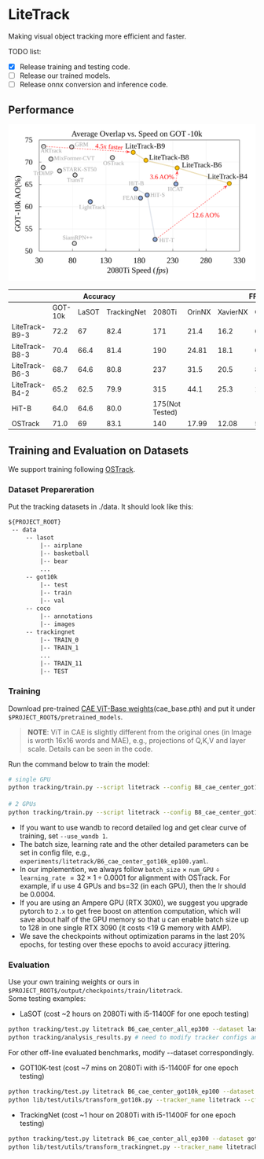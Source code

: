 # LiteTrack
Making visual object tracking more efficient and faster.  

TODO list:
- [x] Release training and testing code.
- [ ] Release our trained models.
- [ ] Release onnx conversion and inference code. 
## Performance
![](imgs/title_vs3.svg)


<table class="tg">
<thead>
  <tr>
    <th class="tg-0pky"></th>
    <th class="tg-c3ow" colspan="3">Accuracy</th>
    <th class="tg-c3ow" colspan="5">FPS</th>
  </tr>
</thead>
<tbody>
  <tr>
    <td class="tg-0pky"></td>
    <td class="tg-c3ow">GOT-10k</td>
    <td class="tg-c3ow">LaSOT</td>
    <td class="tg-c3ow">TrackingNet</td>
    <td class="tg-c3ow">2080Ti</td>
    <td class="tg-c3ow">OrinNX</td>
    <td class="tg-c3ow">XavierNX</td>
    <td class="tg-c3ow">OrinNX(onnx)</td>
    <td class="tg-c3ow">XavierNX(onnx)</td>
  </tr>
  <tr>
    <td class="tg-0pky">LiteTrack-B9-3</td>
    <td class="tg-c3ow">72.2</td>
    <td class="tg-c3ow">67</td>
    <td class="tg-c3ow">82.4</td>
    <td class="tg-c3ow">171</td>
    <td class="tg-c3ow">21.4</td>
    <td class="tg-c3ow">16.2</td>
    <td class="tg-c3ow">64.75</td>
    <td class="tg-c3ow">37.15</td>
  </tr>
  <tr>
    <td class="tg-0pky">LiteTrack-B8-3</td>
    <td class="tg-c3ow">70.4</td>
    <td class="tg-c3ow">66.4</td>
    <td class="tg-c3ow">81.4</td>
    <td class="tg-c3ow">190</td>
    <td class="tg-c3ow">24.81</td>
    <td class="tg-c3ow">18.1</td>
    <td class="tg-c3ow">69.97</td>
    <td class="tg-c3ow">40.07</td>
  </tr>
  <tr>
    <td class="tg-0pky">LiteTrack-B6-3</td>
    <td class="tg-c3ow">68.7</td>
    <td class="tg-c3ow">64.6</td>
    <td class="tg-c3ow">80.8</td>
    <td class="tg-c3ow">237</td>
    <td class="tg-c3ow">31.5</td>
    <td class="tg-c3ow">20.5</td>
    <td class="tg-c3ow">82.53</td>
    <td class="tg-c3ow">50.61</td>
  </tr>
  <tr>
    <td class="tg-0pky">LiteTrack-B4-2</td>
    <td class="tg-c3ow">65.2</td>
    <td class="tg-c3ow">62.5</td>
    <td class="tg-c3ow">79.9</td>
    <td class="tg-c3ow">315</td>
    <td class="tg-c3ow">44.1</td>
    <td class="tg-c3ow">25.3</td>
    <td class="tg-c3ow">101.98</td>
    <td class="tg-c3ow">66.94</td>
  </tr>
  <tr>
    <td class="tg-0pky">HiT-B</td>
    <td class="tg-c3ow">64.0</td>
    <td class="tg-c3ow">64.6</td>
    <td class="tg-c3ow">80.0</td>
    <td class="tg-c3ow">175(Not Tested)</td>
    <td class="tg-c3ow"></td>
    <td class="tg-c3ow"></td>
    <td class="tg-c3ow"></td>
    <td class="tg-c3ow"></td>
  </tr>
  <tr>
    <td class="tg-0pky">OSTrack</td>
    <td class="tg-c3ow">71.0</td>
    <td class="tg-c3ow">69</td>
    <td class="tg-c3ow">83.1</td>
    <td class="tg-c3ow">140</td>
    <td class="tg-c3ow">17.99</td>
    <td class="tg-c3ow">12.08</td>
    <td class="tg-c3ow">50.72</td>
    <td class="tg-c3ow">30.89</td>
  </tr>
</tbody>
</table>

## Training and Evaluation on Datasets
We support training following [OSTrack](https://github.com/botaoye/OSTrack).
### Dataset Prepareration
Put the tracking datasets in ./data. It should look like this:
```
${PROJECT_ROOT}
 -- data
     -- lasot
         |-- airplane
         |-- basketball
         |-- bear
         ...
     -- got10k
         |-- test
         |-- train
         |-- val
     -- coco
         |-- annotations
         |-- images
     -- trackingnet
         |-- TRAIN_0
         |-- TRAIN_1
         ...
         |-- TRAIN_11
         |-- TEST
``` 
### Training
Download pre-trained [CAE ViT-Base weights]()(cae_base.pth) and put it under  `$PROJECT_ROOT$/pretrained_models`.   
> **NOTE**: ViT in CAE is slightly different from the original ones (in Image is worth 16x16 words and MAE), e.g., projections of Q,K,V and layer scale.  Details can be seen in the code.

Run the command below to train the model:
```sh
# single GPU
python tracking/train.py --script litetrack --config B8_cae_center_got10k_ep100 --save_dir ./output --mode single  --use_wandb 0

# 2 GPUs
python tracking/train.py --script litetrack --config B8_cae_center_got10k_ep100 --save_dir ./output --mode multiple --nproc_per_node 2  --use_wandb 0
```
- If you want to use wandb to record detailed log and get clear curve of training, set `--use_wandb 1`.  
- The batch size, learning rate and the other detailed parameters can be set in config file, e.g., `experiments/litetrack/B6_cae_center_got10k_ep100.yaml`.
- In our implemention, we always follow `batch_size` $\times$ `num_GPU` $\div$ `learning_rate` $= 32 \times 1 \div 0.0001$ for alignment with OSTrack.  For example, if u use 4 GPUs and bs=32 (in each GPU), then the lr should be 0.0004. 
- If you are using an Ampere GPU (RTX 30X0), we suggest you upgrade pytorch to `2.x` to get free boost on attention computation, which will save about half of the GPU memory so that u can enable batch size up to 128 in one single RTX 3090 (it costs <19 G memory with AMP).
- We save the checkpoints without optimization params in the last 20% epochs, for testing over these epochs to avoid accuracy jittering.

### Evaluation
Use your own training weights or ours in `$PROJECT_ROOT$/output/checkpoints/train/litetrack`.  
Some testing examples:

- LaSOT
(cost ~2 hours on 2080Ti with i5-11400F for one epoch testing)
```sh
python tracking/test.py litetrack B6_cae_center_all_ep300 --dataset lasot --threads 8 --num_gpus 1 --ep 300 299 290
python tracking/analysis_results.py # need to modify tracker configs and names
```
For other off-line evaluated benchmarks, modify --dataset correspondingly.

- GOT10K-test (cost ~7 mins on 2080Ti with i5-11400F for one epoch testing)
```sh
python tracking/test.py litetrack B6_cae_center_got10k_ep100 --dataset got10k_test --threads 8 --num_gpus 1 --ep 100 99 98
python lib/test/utils/transform_got10k.py --tracker_name litetrack --cfg_name B6_cae_center_got10k_ep100_099 # the last number is epoch
```
- TrackingNet (cost ~1 hour on 2080Ti with i5-11400F for one epoch testing)
```sh
python tracking/test.py litetrack B6_cae_center_all_ep300 --dataset got10k_test --threads 8 --num_gpus 1 --ep 300 299
python lib/test/utils/transform_trackingnet.py --tracker_name litetrack --cfg_name B6_cae_center_all_ep300_300 # the last number is epoch
```
